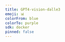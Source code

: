 ```yaml
---
title: GPT4-vision-dalle3
emoji: 📊
colorFrom: blue
colorTo: purple
sdk: docker
pinned: false
---
```


